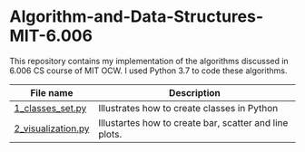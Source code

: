 # Algorithm-and-Data-Structures-MIT-6.006
This repository contains my implementation of the algorithms discussed in 6.006 CS course of MIT OCW. I used Python 3.7 to code these algorithms.  

| **File name** | **Description** |
| ------------- | ------------- |
| [1_classes_set.py](https://github.com/neerajkumarvaid/Data-Science-From-Scratch-Python-/blob/master/1_classes_set.py)  | Illustrates how to create classes in Python  |
| [2_visualization.py](https://github.com/neerajkumarvaid/Data-Science-From-Scratch-Python-/blob/master/2_visualization.py) | Illustartes how to create bar, scatter and line plots. |

